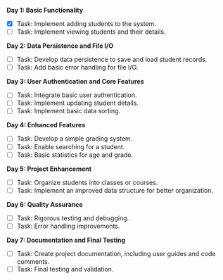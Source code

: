**Day 1: Basic Functionality**
- [x] Task: Implement adding students to the system.
- [ ] Task: Implement viewing students and their details.

**Day 2: Data Persistence and File I/O**
- [ ] Task: Develop data persistence to save and load student records.
- [ ] Task: Add basic error handling for file I/O.

**Day 3: User Authentication and Core Features**
- [ ] Task: Integrate basic user authentication.
- [ ] Task: Implement updating student details.
- [ ] Task: Implement basic data sorting.

**Day 4: Enhanced Features**
- [ ] Task: Develop a simple grading system.
- [ ] Task: Enable searching for a student.
- [ ] Task: Basic statistics for age and grade.

**Day 5: Project Enhancement**
- [ ] Task: Organize students into classes or courses.
- [ ] Task: Implement an improved data structure for better organization.

**Day 6: Quality Assurance**
- [ ] Task: Rigorous testing and debugging.
- [ ] Task: Error handling improvements.

**Day 7: Documentation and Final Testing**
- [ ] Task: Create project documentation, including user guides and code comments.
- [ ] Task: Final testing and validation.
